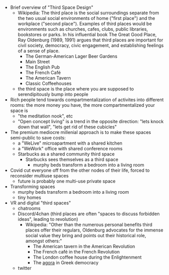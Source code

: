 - Brief overview of "Third Space Design"
    - Wikipedia: The third place is the social surroundings separate from the two usual social environments of home ("first place") and the workplace ("second place"). Examples of third places would be environments such as churches, cafes, clubs, public libraries, bookstores or parks. In his influential book The Great Good Place, Ray Oldenburg (1989, 1991) argues that third places are important for civil society, democracy, civic engagement, and establishing feelings of a sense of place.
        - The German-American Lager Beer Gardens
        - Main Street
        - The English Pub
        - The French Café
        - The American Tavern
        - Classic Coffeehouses
    - the third space is the place where you are supposed to serendipitously bump into people
- Rich people tend towards compartmentalization of activites into different rooms: the more money you have, the more compartmentalized your space is
    - "the meditation nook", etc
    - "Open concept living" is a trend in the opposite direction: "lets knock down that wall", "lets get rid of these cubicles"
- The premium mediocre millenial approach is to make these spaces semi-public to save costs:
    - a "WeLive" microapartment with a shared kitchen
    - a "WeWork" office with shared conference rooms
    - Starbucks as a shared community third space
        - Starbucks sees themselves as a third space
            - murphy beds transform a bedroom into a living room
- Covid cut everyone off from the other nodes of their life, forced to reconsider multiuse spaces
    - future is probably one multi-use private space
- Transforming spaces
    - murphy beds transform a bedroom into a living room
    - tiny homes
- VR and digital "third spaces"
    - chatrooms
    - Discord/4chan (third places are often "spaces to discuss forbidden ideas", leading to revolution)
        - Wikipedia: "Other than the numerous personal benefits third places offer their regulars, Oldenburg advocates for the immense social value they bring and points out their historical role, amongst others:"
            - The American tavern in the American Revolution
            - The French café in the French Revolution
            - The London coffee house during the Enlightenment
            - The [agora](https://en.wikipedia.org/wiki/Agora) in Greek democracy
    - twitter
